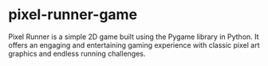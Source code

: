 # pixel-runner-game
 Pixel Runner is a simple 2D game built using the Pygame library in Python. It offers an engaging and entertaining gaming experience with classic pixel art graphics and endless running challenges.
